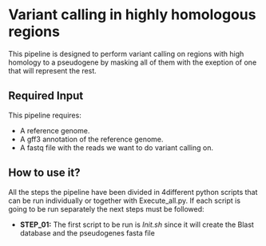 # Variant calling in highly homologous regions
This pipeline is designed to perform variant calling on regions with high homology to a pseudogene by masking all of them with the exeption of one that will represent the rest.

## Required Input
This pipeline requires:
  - A reference genome.
  - A gff3 annotation of the reference genome.
  - A fastq file with the reads we want to do variant calling on.
  
## How to use it?
All the steps the pipeline have been divided in 4different python scripts that can be run individually or together with Execute_all.py. If each script is going to be run separately the next steps must be followed:

  - **STEP_01:** The first script to be run is _Init.sh_ since it will create the Blast database and the pseudogenes fasta file 
